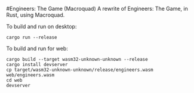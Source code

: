 #Engineers: The Game (Macroquad)
A rewrite of Engineers: The Game, in Rust, using Macroquad.

To build and run on desktop:
```
cargo run --release
```

To build and run for web:
```
cargo build --target wasm32-unknown-unknown --release
cargo install devserver
cp target/wasm32-unknown-unknown/release/engineers.wasm web/engineers.wasm
cd web
devserver
```